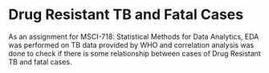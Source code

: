# Drug Resistant TB and Fatal Cases


As an assignment for MSCI-718: Statistical Methods for Data Analytics, EDA was performed on TB data provided by WHO and correlation analysis was done to check if there is some relationship between cases of Drug Resistant TB and fatal cases.
